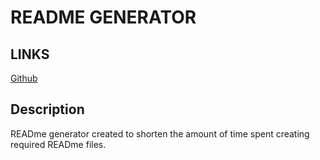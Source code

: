 # README GENERATOR

## LINKS

<a href = 'https://github.com/galessalazar'>Github</a></br>

## Description

READme generator created to shorten the amount of time spent creating required READme files.  